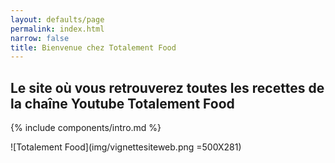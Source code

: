 ```yaml
---
layout: defaults/page
permalink: index.html
narrow: false
title: Bienvenue chez Totalement Food
---
```


## Le site où vous retrouverez toutes les recettes de la chaîne Youtube Totalement Food

{% include components/intro.md %}

![Totalement Food](img/vignettesiteweb.png =500X281)




